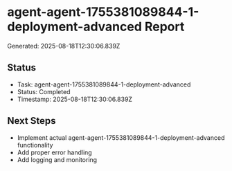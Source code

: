 # agent-agent-1755381089844-1-deployment-advanced Report

Generated: 2025-08-18T12:30:06.839Z

## Status
- Task: agent-agent-1755381089844-1-deployment-advanced
- Status: Completed
- Timestamp: 2025-08-18T12:30:06.839Z

## Next Steps
- Implement actual agent-agent-1755381089844-1-deployment-advanced functionality
- Add proper error handling
- Add logging and monitoring
